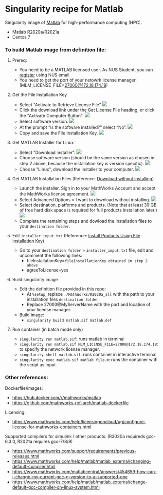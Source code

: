 # Singularity recipe for Matlab

Singularity image of [Matlab](https://www.mathworks.com/) for high-performance computing (HPC).
- Matlab R2020a/R2021a
- Centos 7

### To build Matlab image from definition file:
1. Prereq: 
    - You need to be a MATLAB licensed user. As NUS Student, you can [register](https://www.mathworks.com/mwaccount/register) using NUS email.
    - You need to get the port of your netowrk license manager. (MLM_LICENSE_FILE=27000@172.18.174.18)

2. Get the File Installation Key
    - Select "Activate to Retrieve License File"
    ![](doc/license1.png)
    - Click the download link under the Get License File heading, or click the "Activate Computer Button".
    ![](doc/license2.png)
    - Select software version.
    ![](doc/license3.png)
    - At the prompt “Is the software installed?” select “No”.
    ![](doc/license4.png)
    - Copy and save the File Installation Key.
    ![](doc/license5.png)

3. Get MATLAB Installer for Linux
    - Select "Download installer". 
    ![](doc/license1.png)
    - Choose software version (should be the same version as chosen in step 2 above, because the installation key is version specific).
    ![](doc/install1.png)
    - Choose "Linux", download the installer to your computer.
    ![](doc/install2.png)

 4. Get MATLAB Installation Files (Reference: [Download without installing](https://www.mathworks.com/help/install/ug/download-without-installing.html))
    - Launch the installer. Sign in to your MathWorks Account and accept the MathWorks license agreement.
    ![](doc/install3.png)
    - Select Advanced Options > I want to download without installing.
    ![](doc/install4.png)
    - Select destination, platforms and products. (Note that at least 30 GB of free hard disk space is required for full products installation later.)
    ![](doc/install5.png) 
    - Complete the remaining steps and dowload the installation files to your `destination folder`.


5. Edit `installer_input.txt` (Reference: [Install Products Using File Installation Key](https://www.mathworks.com/help/install/ug/install-using-a-file-installation-key.html))
    - Go to your `destination folder` >   `installer_input.txt` file, edit and uncomment the following lines:
        - fileInstallationKey=`fileInstallationKey obtained in step 2 above`
        - agreeToLicense=yes

6. Build singularity image
    - Edit the definition file provided in this repo:
        - At `%setup`, replace `./MathWorks/R2020a_all` with the path to your installation files `destination folder` 
        -  Replace 27000@MyServerName with the port and location of your license manager. 
    - Build image:
        - `singularity build matlab.sif matlab.def`

7. Run container (in batch mode only)
    - `singularity run matlab.sif`: runs matlab in terminal
    - `singularity run matlab.sif MLM_LICENSE_FILE=27000@172.18.174.18`: to specify the network license manager. 
    - `singularity shell matlab.sif`: runs container in interactive terminal
    - `singularity exec matlab.sif matlab file.m`: runs the container with the script as input.


### Other references:
Dockerfile/images:
- https://hub.docker.com/r/mathworks/matlab
- https://github.com/mathworks-ref-arch/matlab-dockerfile

Licensing:
- https://www.mathworks.com/help/licensingoncloud/ug/configure-license-for-mathworks-containers.html

Supported compilers for simulink / other products:
(R2020a requireds gcc-6.3.0, R2021a requires gcc-7/8/9)
- https://www.mathworks.com/support/requirements/previous-releases.html
- https://www.mathworks.com/help/matlab/matlab_external/changing-default-compiler.html
- https://www.mathworks.com/matlabcentral/answers/454659-how-can-i-change-my-current-gcc-g-version-to-a-supported-one
- https://www.mathworks.com/help/matlab/matlab_external/change-default-gcc-compiler-on-linux-system.html
